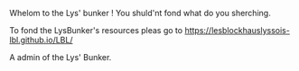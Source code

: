Whelom to the Lys' bunker !
You shuld'nt fond what do you sherching.

To fond the LysBunker's resources pleas go to https://lesblockhauslyssois-lbl.github.io/LBL/

A admin of the Lys' Bunker.
